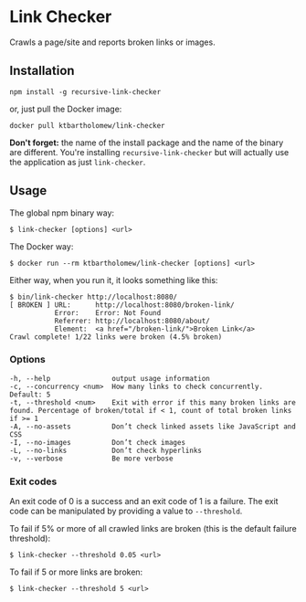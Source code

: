 # Link Checker

Crawls a page/site and reports broken links or images.

## Installation

```
npm install -g recursive-link-checker
```

or, just pull the Docker image:

```
docker pull ktbartholomew/link-checker
```

**Don't forget:** the name of the install package and the name of the binary are different. You're installing `recursive-link-checker` but will actually use the application as just `link-checker`.

## Usage

The global npm binary way:

```
$ link-checker [options] <url>
```

The Docker way:

```
$ docker run --rm ktbartholomew/link-checker [options] <url>
```

Either way, when you run it, it looks something like this:

```
$ bin/link-checker http://localhost:8080/
[ BROKEN ] URL:      http://localhost:8080/broken-link/
           Error:    Error: Not Found
           Referrer: http://localhost:8080/about/
           Element:  <a href="/broken-link/">Broken Link</a>
Crawl complete! 1/22 links were broken (4.5% broken)
```

### Options

```
-h, --help               output usage information
-c, --concurrency <num>  How many links to check concurrently. Default: 5
-t, --threshold <num>    Exit with error if this many broken links are found. Percentage of broken/total if < 1, count of total broken links if >= 1
-A, --no-assets          Don’t check linked assets like JavaScript and CSS
-I, --no-images          Don’t check images
-L, --no-links           Don’t check hyperlinks
-v, --verbose            Be more verbose
```

### Exit codes

An exit code of 0 is a success and an exit code of 1 is a failure. The exit code can be manipulated by providing a value to `--threshold`.

To fail if 5% or more of all crawled links are broken (this is the default failure threshold):

```
$ link-checker --threshold 0.05 <url>
```

To fail if 5 or more links are broken:

```
$ link-checker --threshold 5 <url>
```
